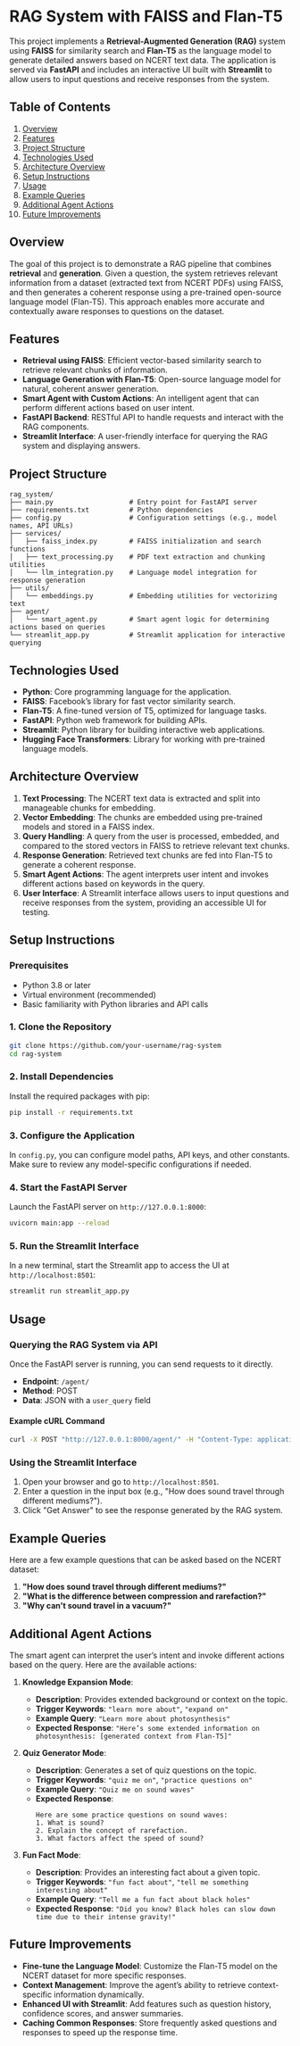 
# RAG System with FAISS and Flan-T5

This project implements a **Retrieval-Augmented Generation (RAG)** system using **FAISS** for similarity search and **Flan-T5** as the language model to generate detailed answers based on NCERT text data. The application is served via **FastAPI** and includes an interactive UI built with **Streamlit** to allow users to input questions and receive responses from the system.

## Table of Contents
1. [Overview](#overview)
2. [Features](#features)
3. [Project Structure](#project-structure)
4. [Technologies Used](#technologies-used)
5. [Architecture Overview](#architecture-overview)
6. [Setup Instructions](#setup-instructions)
7. [Usage](#usage)
8. [Example Queries](#example-queries)
9. [Additional Agent Actions](#additional-agent-actions)
10. [Future Improvements](#future-improvements)

## Overview
The goal of this project is to demonstrate a RAG pipeline that combines **retrieval** and **generation**. Given a question, the system retrieves relevant information from a dataset (extracted text from NCERT PDFs) using FAISS, and then generates a coherent response using a pre-trained open-source language model (Flan-T5). This approach enables more accurate and contextually aware responses to questions on the dataset.

## Features
- **Retrieval using FAISS**: Efficient vector-based similarity search to retrieve relevant chunks of information.
- **Language Generation with Flan-T5**: Open-source language model for natural, coherent answer generation.
- **Smart Agent with Custom Actions**: An intelligent agent that can perform different actions based on user intent.
- **FastAPI Backend**: RESTful API to handle requests and interact with the RAG components.
- **Streamlit Interface**: A user-friendly interface for querying the RAG system and displaying answers.

## Project Structure

```plaintext
rag_system/
├── main.py                   # Entry point for FastAPI server
├── requirements.txt          # Python dependencies
├── config.py                 # Configuration settings (e.g., model names, API URLs)
├── services/
│   ├── faiss_index.py        # FAISS initialization and search functions
│   ├── text_processing.py    # PDF text extraction and chunking utilities
│   └── llm_integration.py    # Language model integration for response generation
├── utils/
│   └── embeddings.py         # Embedding utilities for vectorizing text
├── agent/
│   └── smart_agent.py        # Smart agent logic for determining actions based on queries
└── streamlit_app.py          # Streamlit application for interactive querying
```

## Technologies Used

- **Python**: Core programming language for the application.
- **FAISS**: Facebook’s library for fast vector similarity search.
- **Flan-T5**: A fine-tuned version of T5, optimized for language tasks.
- **FastAPI**: Python web framework for building APIs.
- **Streamlit**: Python library for building interactive web applications.
- **Hugging Face Transformers**: Library for working with pre-trained language models.

## Architecture Overview

1. **Text Processing**: The NCERT text data is extracted and split into manageable chunks for embedding.
2. **Vector Embedding**: The chunks are embedded using pre-trained models and stored in a FAISS index.
3. **Query Handling**: A query from the user is processed, embedded, and compared to the stored vectors in FAISS to retrieve relevant text chunks.
4. **Response Generation**: Retrieved text chunks are fed into Flan-T5 to generate a coherent response.
5. **Smart Agent Actions**: The agent interprets user intent and invokes different actions based on keywords in the query.
6. **User Interface**: A Streamlit interface allows users to input questions and receive responses from the system, providing an accessible UI for testing.

## Setup Instructions

### Prerequisites
- Python 3.8 or later
- Virtual environment (recommended)
- Basic familiarity with Python libraries and API calls

### 1. Clone the Repository
```bash
git clone https://github.com/your-username/rag-system
cd rag-system
```

### 2. Install Dependencies
Install the required packages with pip:

```bash
pip install -r requirements.txt
```

### 3. Configure the Application
In `config.py`, you can configure model paths, API keys, and other constants. Make sure to review any model-specific configurations if needed.

### 4. Start the FastAPI Server
Launch the FastAPI server on `http://127.0.0.1:8000`:

```bash
uvicorn main:app --reload
```

### 5. Run the Streamlit Interface
In a new terminal, start the Streamlit app to access the UI at `http://localhost:8501`:

```bash
streamlit run streamlit_app.py
```

## Usage

### Querying the RAG System via API
Once the FastAPI server is running, you can send requests to it directly.

- **Endpoint**: `/agent/`
- **Method**: POST
- **Data**: JSON with a `user_query` field

#### Example cURL Command
```bash
curl -X POST "http://127.0.0.1:8000/agent/" -H "Content-Type: application/json" -d '{"user_query": "How does sound travel through different mediums?"}'
```

### Using the Streamlit Interface
1. Open your browser and go to `http://localhost:8501`.
2. Enter a question in the input box (e.g., "How does sound travel through different mediums?").
3. Click "Get Answer" to see the response generated by the RAG system.

## Example Queries

Here are a few example questions that can be asked based on the NCERT dataset:

1. **"How does sound travel through different mediums?"**
2. **"What is the difference between compression and rarefaction?"**
3. **"Why can't sound travel in a vacuum?"**

## Additional Agent Actions

The smart agent can interpret the user’s intent and invoke different actions based on the query. Here are the available actions:

1. **Knowledge Expansion Mode**:
   - **Description**: Provides extended background or context on the topic.
   - **Trigger Keywords**: `"learn more about"`, `"expand on"`
   - **Example Query**: `"Learn more about photosynthesis"`
   - **Expected Response**: `"Here’s some extended information on photosynthesis: [generated context from Flan-T5]"`

2. **Quiz Generator Mode**:
   - **Description**: Generates a set of quiz questions on the topic.
   - **Trigger Keywords**: `"quiz me on"`, `"practice questions on"`
   - **Example Query**: `"Quiz me on sound waves"`
   - **Expected Response**: 
     ```
     Here are some practice questions on sound waves:
     1. What is sound?
     2. Explain the concept of rarefaction.
     3. What factors affect the speed of sound?
     ```

3. **Fun Fact Mode**:
   - **Description**: Provides an interesting fact about a given topic.
   - **Trigger Keywords**: `"fun fact about"`, `"tell me something interesting about"`
   - **Example Query**: `"Tell me a fun fact about black holes"`
   - **Expected Response**: `"Did you know? Black holes can slow down time due to their intense gravity!"`

## Future Improvements
- **Fine-tune the Language Model**: Customize the Flan-T5 model on the NCERT dataset for more specific responses.
- **Context Management**: Improve the agent’s ability to retrieve context-specific information dynamically.
- **Enhanced UI with Streamlit**: Add features such as question history, confidence scores, and answer summaries.
- **Caching Common Responses**: Store frequently asked questions and responses to speed up the response time.
